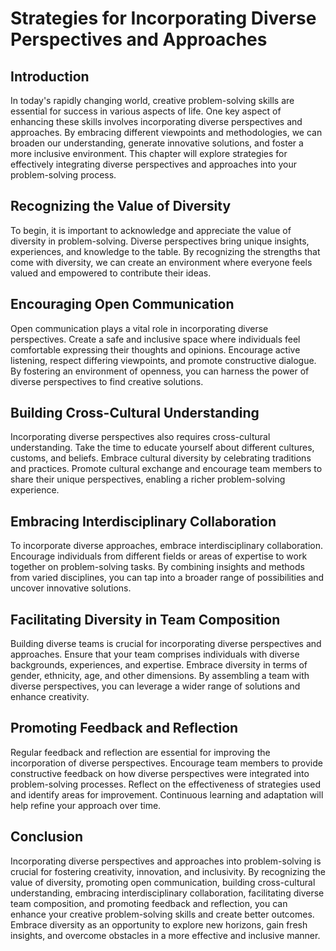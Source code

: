 # Strategies for Incorporating Diverse Perspectives and Approaches

## Introduction

In today's rapidly changing world, creative problem-solving skills are essential for success in various aspects of life. One key aspect of enhancing these skills involves incorporating diverse perspectives and approaches. By embracing different viewpoints and methodologies, we can broaden our understanding, generate innovative solutions, and foster a more inclusive environment. This chapter will explore strategies for effectively integrating diverse perspectives and approaches into your problem-solving process.

## Recognizing the Value of Diversity

To begin, it is important to acknowledge and appreciate the value of diversity in problem-solving. Diverse perspectives bring unique insights, experiences, and knowledge to the table. By recognizing the strengths that come with diversity, we can create an environment where everyone feels valued and empowered to contribute their ideas.

## Encouraging Open Communication

Open communication plays a vital role in incorporating diverse perspectives. Create a safe and inclusive space where individuals feel comfortable expressing their thoughts and opinions. Encourage active listening, respect differing viewpoints, and promote constructive dialogue. By fostering an environment of openness, you can harness the power of diverse perspectives to find creative solutions.

## Building Cross-Cultural Understanding

Incorporating diverse perspectives also requires cross-cultural understanding. Take the time to educate yourself about different cultures, customs, and beliefs. Embrace cultural diversity by celebrating traditions and practices. Promote cultural exchange and encourage team members to share their unique perspectives, enabling a richer problem-solving experience.

## Embracing Interdisciplinary Collaboration

To incorporate diverse approaches, embrace interdisciplinary collaboration. Encourage individuals from different fields or areas of expertise to work together on problem-solving tasks. By combining insights and methods from varied disciplines, you can tap into a broader range of possibilities and uncover innovative solutions.

## Facilitating Diversity in Team Composition

Building diverse teams is crucial for incorporating diverse perspectives and approaches. Ensure that your team comprises individuals with diverse backgrounds, experiences, and expertise. Embrace diversity in terms of gender, ethnicity, age, and other dimensions. By assembling a team with diverse perspectives, you can leverage a wider range of solutions and enhance creativity.

## Promoting Feedback and Reflection

Regular feedback and reflection are essential for improving the incorporation of diverse perspectives. Encourage team members to provide constructive feedback on how diverse perspectives were integrated into problem-solving processes. Reflect on the effectiveness of strategies used and identify areas for improvement. Continuous learning and adaptation will help refine your approach over time.

## Conclusion

Incorporating diverse perspectives and approaches into problem-solving is crucial for fostering creativity, innovation, and inclusivity. By recognizing the value of diversity, promoting open communication, building cross-cultural understanding, embracing interdisciplinary collaboration, facilitating diverse team composition, and promoting feedback and reflection, you can enhance your creative problem-solving skills and create better outcomes. Embrace diversity as an opportunity to explore new horizons, gain fresh insights, and overcome obstacles in a more effective and inclusive manner.
